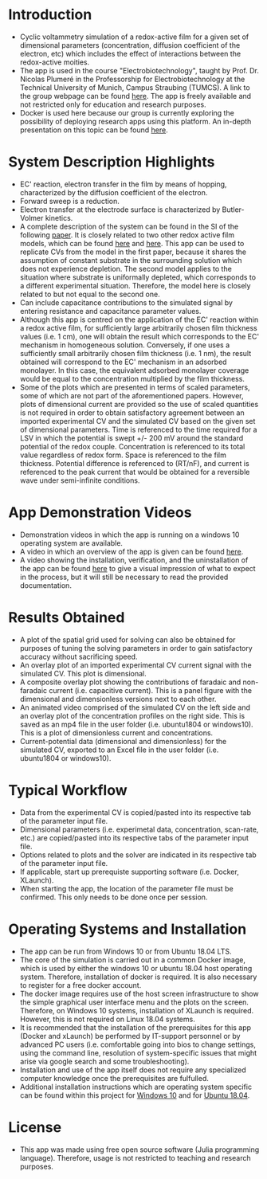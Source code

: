 # Introduction
- Cyclic voltammetry simulation of a redox-active film for a given set of dimensional parameters (concentration, diffusion coefficient of the electron, etc) which includes the effect of interactions between the redox-active moities. 
- The app is used in the course "Electrobiotechnology", taught by Prof. Dr. Nicolas Plumeré in the Professorship for Electrobiotechnology at the Technical University of Munich, Campus Straubing (TUMCS). A link to the group webpage can be found [here](https://ebt.cs.tum.de/?lang=en). The app is freely available and not restricted only for education and research purposes.
- Docker is used here because our group is currently exploring the possibility of deploying research apps using this platform. An in-depth presentation on this topic can be found [here](https://www.youtube.com/watch?v=L4nqky8qGm8).

# System Description Highlights
- EC' reaction, electron transfer in the film by means of hopping, characterized by the diffusion coefficient of the electron.
- Forward sweep is a reduction.
- Electron transfer at the electrode surface is characterized by Butler-Volmer kinetics.
- A complete description of the system can be found in the SI of the following [paper](https://www.nature.com/articles/s41467-020-14673-7). It is closely related to two other redox active film models, which can be found [here](https://pubs.acs.org/doi/abs/10.1021/acs.jpcc.5b02376) and [here](https://chemistry-europe.onlinelibrary.wiley.com/doi/abs/10.1002/celc.201500217). This app can be used to replicate CVs from the model in the first paper, because it shares the assumption of constant substrate in the surrounding solution which does not experience depletion. The second model applies to the situation where substrate is uniformally depleted, which corresponds to a different experimental situation. Therefore, the model here is closely related to but not equal to the second one.
- Can include capacitance contributions to the simulated signal by entering resistance and capacitance parameter values.
- Although this app is centred on the application of the EC' reaction within a redox active film, for sufficiently large arbitrarily chosen film thickness values (i.e. 1 cm), one will obtain the result which corresponds to the EC' mechanism in homogeneous solution. Conversely, if one uses a sufficiently small arbitrarily chosen film thickness (i.e. 1 nm), the result obtained will correspond to the EC' mechanism in an adsorbed monolayer. In this case, the equivalent adsorbed monolayer coverage would be equal to the concentration multiplied by the film thickness.
- Some of the plots which are presented in terms of scaled parameters, some of which are not part of the aforementioned papers. However, plots of dimensional current are provided so the use of scaled quantities is not required in order to obtain satisfactory agreement between an imported experimental CV and the simulated CV based on the given set of dimensional parameters. Time is referenced to the time required for a LSV in which the potential is swept +/- 200 mV around the standard potential of the redox couple. Concentration is referenced to its total value regardless of redox form. Space is referenced to the film thickness. Potential difference is referenced to (RT/nF), and current is referenced to the peak current that would be obtained for a reversible wave under semi-infinite conditions.

# App Demonstration Videos
- Demonstration videos in which the app is running on a windows 10 operating system are available.
- A video in which an overview of the app is given can be found [here](https://vimeo.com/570681480).
- A video showing the installation, verification, and the uninstallation of the app can be found [here](https://vimeo.com/570627294) to give a visual impression of what to expect in the process, but it will still be necessary to read the provided documentation.

# Results Obtained
- A plot of the spatial grid used for solving can also be obtained for purposes of tuning the solving parameters in order to gain satisfactory accuracy without sacrificing speed.
- An overlay plot of an imported experimental CV current signal with the simulated CV. This plot is dimensional.
- A composite overlay plot showing the contributions of faradaic and non-faradaic current (i.e. capacitive current). This is a panel figure with the dimensional and dimensionless versions next to each other.
- An animated video comprised of the simulated CV on the left side and an overlay plot of the concentration profiles on the right side. This is saved as an mp4 file in the user folder (i.e. ubuntu1804 or windows10). This is a plot of dimensionless current and concentrations.
- Current-potential data (dimensional and dimensionless) for the simulated CV, exported to an Excel file in the user folder (i.e. ubuntu1804 or windows10).

# Typical Workflow
- Data from the experimental CV is copied/pasted into its respective tab of the parameter input file.
- Dimensional parameters (i.e. experimetal data, concentration, scan-rate, etc.) are copied/pasted into its respective tabs of the parameter input file.
- Options related to plots and the solver are indicated in its respective tab of the parameter input file.
- If applicable, start up prerequiste supporting software (i.e. Docker, XLaunch).
- When starting the app, the location of the parameter file must be confirmed. This only needs to be done once per session.

# Operating Systems and Installation
- The app can be run from Windows 10 or from Ubuntu 18.04 LTS.
- The core of the simulation is carried out in a common Docker image, which is used by either the windows 10 or ubuntu 18.04 host operating system. Therefore, installation of docker is required. It is also necessary to register for a free docker account.
- The docker image requires use of the host screen infrastructure to show the simple graphical user interface menu and the plots on the screen. Therefore, on Windows 10 systems, installation of XLaunch is required. However, this is not required on Linux 18.04 systems.
- It is recommended that the installation of the prerequisites for this app (Docker and xLaunch) be performed by IT-support personnel or by advanced PC users (i.e. comfortable going into bios to change settings, using the command line, resolution of system-specific issues that might arise via google search and some troubleshooting).
- Installation and use of the app itself does not require any specialized computer knowledge once the prerequisites are fulfulled.
- Additional installation instructions which are operating system specific can be found within this project for [Windows 10](https://github.com/DLBuesen/redox-active-film-distribution-reversible/tree/main/project/windows10) and for [Ubuntu 18.04](https://github.com/DLBuesen/redox-active-film-distribution-reversible/tree/main/project/ubuntu1804).

# License
- This app was made using free open source software (Julia programming language). Therefore, usage is not restricted to teaching and research purposes.


